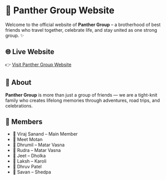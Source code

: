 # 🐆 Panther Group Website

Welcome to the official website of **Panther Group** – a brotherhood of best friends who travel together, celebrate life, and stay united as one strong group. ✨

## 🌐 Live Website
👉 [Visit Panther Group Website](https://panthersgroupsindhubhavan.github.io/Panthersgroup/)

## 🐾 About
**Panther Group** is more than just a group of friends — we are a tight-knit family who creates lifelong memories through adventures, road trips, and celebrations.

## 👥 Members
- 🐆 Viraj Sanand – Main Member
- 🐾 Meet Motan
- 🐾 Dhrumil – Matar Vasna
- 🐾 Rudra – Matar Vasna
- 🐾 Jeet – Dholka
- 🐾 Laksh – Karoli
- 🐾 Dhruv Patel
- 🐾 Savan – Shedpa
